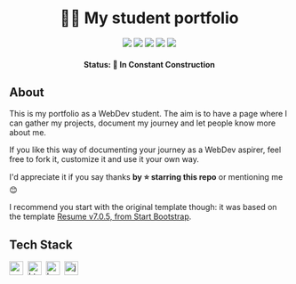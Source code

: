 <h1 align="center">
	👨‍🚀 My student portfolio
</h1>
<p align="center">
	<img src="https://img.shields.io/badge/PRs-welcome-lightblue.svg?style=flat-square"/>
	<img src="https://img.shields.io/github/license/bpires/bpires.github.io?color=lightblue"/>
	<img src="https://img.shields.io/github/repo-size/bpires/bpires.github.io?color=lightblue"/>
	<img src="https://img.shields.io/github/last-commit/bpires/bpires.github.io?color=lightblue"/>
	<img src="https://img.shields.io/github/languages/count/bpires/bpires.github.io?color=lightblue"/>
</p>

<h4 align="center">
	Status: 🚧 In Constant Construction
</h4>

## About
This is my portfolio as a WebDev student. The aim is to have a page where I can gather my projects, document my journey and let people know more about me.

If you like this way of documenting your journey as a WebDev aspirer, feel free to fork it, customize it and use it your own way. 

I'd appreciate it if you say thanks **by ⭐ starring this repo** or mentioning me 😊

I recommend you start with the original template though: it was based on the template [Resume v7.0.5, from Start Bootstrap](https://startbootstrap.com/theme/resume). 

## Tech Stack
<img src="https://img.shields.io/badge/Css3-374449?style=flat&logo=css3" alt="css3 Badge" height="25">&nbsp;
<img src="https://img.shields.io/badge/Html5-374449?style=flat&logo=html5" alt="html5 Badge" height="25">&nbsp;
<img src="https://img.shields.io/badge/Bootstrap-374449?style=flat&logo=bootstrap" alt="bootstrap Badge" height="25">&nbsp;
<img src="https://img.shields.io/badge/Javascript-374449?style=flat&logo=javascript" alt="javascript Badge" height="25">&nbsp;

